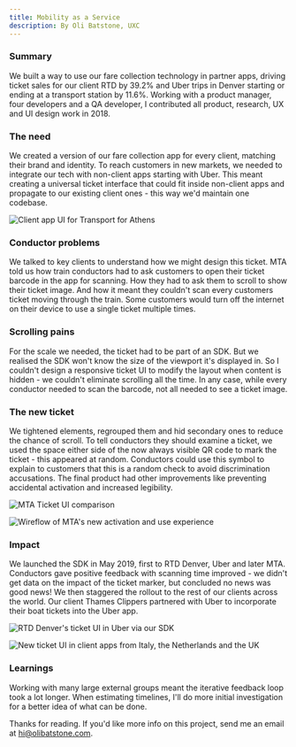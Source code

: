 ```yaml
---
title: Mobility as a Service
description: By Oli Batstone, UXC
---
```

### Summary

We built a way to use our fare collection technology in partner apps, driving ticket sales for our client RTD by 39.2% and Uber trips in Denver starting or ending at a transport station by 11.6%. Working with a product manager, four developers and a QA developer, I contributed all product, research, UX and UI design work in 2018.

### The need

We created a version of our fare collection app for every client, matching their brand and identity. To reach customers in new markets, we needed to integrate our tech with non-client apps starting with Uber. This meant creating a universal ticket interface that could fit inside non-client apps and propagate to our existing client ones - this way we'd maintain one codebase.

![Client app UI for Transport for Athens](/content/writing/H19kNLmTcixXISYVhfMj-1.jpg)

### Conductor problems

We talked to key clients to understand how we might design this ticket. MTA told us how train conductors had to ask customers to open their ticket barcode in the app for scanning. How they had to ask them to scroll to show their ticket image. And how it meant they couldn't scan every customers ticket moving through the train. Some customers would turn off the internet on their device to use a single ticket multiple times.

### Scrolling pains

For the scale we needed, the ticket had to be part of an SDK. But we realised the SDK won't know the size of the viewport it's displayed in. So I couldn't design a responsive ticket UI to modify the layout when content is hidden - we couldn't eliminate scrolling all the time. In any case, while every conductor needed to scan the barcode, not all needed to see a ticket image.

### The new ticket

We tightened elements, regrouped them and hid secondary ones to reduce the chance of scroll. To tell conductors they should examine a ticket, we used the space either side of the now always visible QR code to mark the ticket - this appeared at random. Conductors could use this symbol to explain to customers that this is a random check to avoid discrimination accusations. The final product had other improvements like preventing accidental activation and increased legibility.

![MTA Ticket UI comparison](/content/writing/H19kNLmTcixXISYVhfMj-2.png)

![Wireflow of MTA's new activation and use experience](/content/writing/H19kNLmTcixXISYVhfMj-3.png)

### Impact

We launched the SDK in May 2019, first to RTD Denver, Uber and later MTA. Conductors gave positive feedback with scanning time improved - we didn't get data on the impact of the ticket marker, but concluded no news was good news! We then staggered the rollout to the rest of our clients across the world. Our client Thames Clippers partnered with Uber to incorporate their boat tickets into the Uber app.

![RTD Denver's ticket UI in Uber via our SDK](/content/writing/H19kNLmTcixXISYVhfMj-4.jpg)

![New ticket UI in client apps from Italy, the Netherlands and the UK](/content/writing/H19kNLmTcixXISYVhfMj-5.png)

### Learnings

Working with many large external groups meant the iterative feedback loop took a lot longer. When estimating timelines, I'll do more initial investigation for a better idea of what can be done.

Thanks for reading. If you'd like more info on this project, send me an email at [hi@olibatstone.com](http://mailto:hi@olibatstone.com).